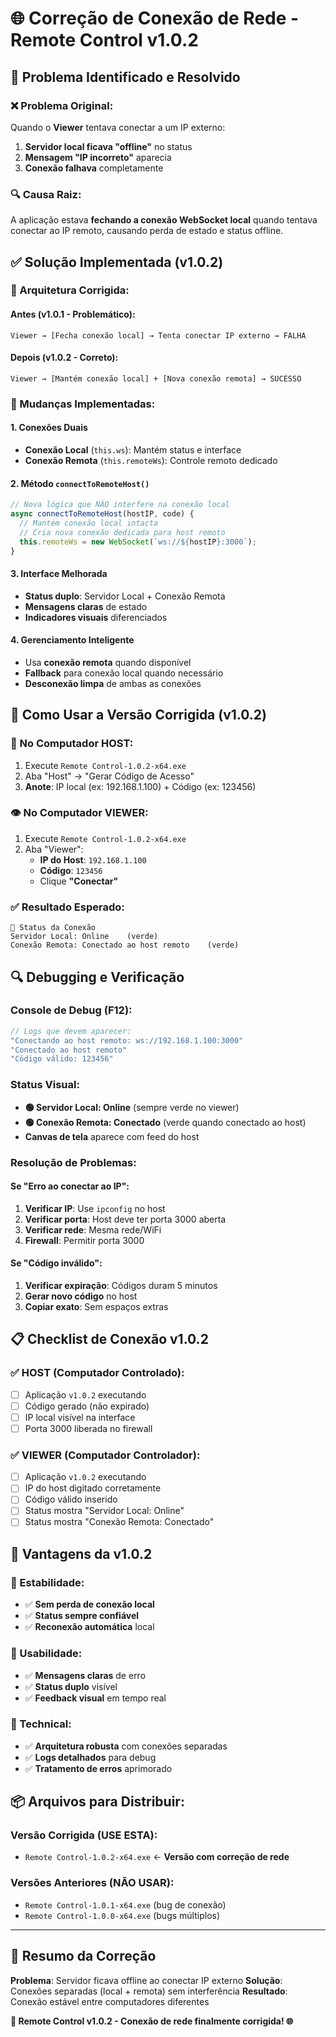 # 🌐 Correção de Conexão de Rede - Remote Control v1.0.2

## 🔧 **Problema Identificado e Resolvido**

### **❌ Problema Original:**
Quando o **Viewer** tentava conectar a um IP externo:
1. **Servidor local ficava "offline"** no status
2. **Mensagem "IP incorreto"** aparecia
3. **Conexão falhava** completamente

### **🔍 Causa Raiz:**
A aplicação estava **fechando a conexão WebSocket local** quando tentava conectar ao IP remoto, causando perda de estado e status offline.

## ✅ **Solução Implementada (v1.0.2)**

### **🎯 Arquitetura Corrigida:**

#### **Antes (v1.0.1 - Problemático):**
```
Viewer → [Fecha conexão local] → Tenta conectar IP externo → FALHA
```

#### **Depois (v1.0.2 - Correto):**
```
Viewer → [Mantém conexão local] + [Nova conexão remota] → SUCESSO
```

### **🔧 Mudanças Implementadas:**

#### **1. Conexões Duais**
- **Conexão Local** (`this.ws`): Mantém status e interface
- **Conexão Remota** (`this.remoteWs`): Controle remoto dedicado

#### **2. Método `connectToRemoteHost()`**
```javascript
// Nova lógica que NÃO interfere na conexão local
async connectToRemoteHost(hostIP, code) {
  // Mantém conexão local intacta
  // Cria nova conexão dedicada para host remoto
  this.remoteWs = new WebSocket(`ws://${hostIP}:3000`);
}
```

#### **3. Interface Melhorada**
- **Status duplo**: Servidor Local + Conexão Remota
- **Mensagens claras** de estado
- **Indicadores visuais** diferenciados

#### **4. Gerenciamento Inteligente**
- Usa **conexão remota** quando disponível
- **Fallback** para conexão local quando necessário
- **Desconexão limpa** de ambas as conexões

## 🎯 **Como Usar a Versão Corrigida (v1.0.2)**

### **📡 No Computador HOST:**
1. Execute `Remote Control-1.0.2-x64.exe`
2. Aba "Host" → "Gerar Código de Acesso"
3. **Anote**: IP local (ex: 192.168.1.100) + Código (ex: 123456)

### **👁️ No Computador VIEWER:**
1. Execute `Remote Control-1.0.2-x64.exe`
2. Aba "Viewer":
   - **IP do Host**: `192.168.1.100`
   - **Código**: `123456`
   - Clique **"Conectar"**

### **✅ Resultado Esperado:**
```
📡 Status da Conexão
Servidor Local: Online    (verde)
Conexão Remota: Conectado ao host remoto    (verde)
```

## 🔍 **Debugging e Verificação**

### **Console de Debug (F12):**
```javascript
// Logs que devem aparecer:
"Conectando ao host remoto: ws://192.168.1.100:3000"
"Conectado ao host remoto"
"Código válido: 123456"
```

### **Status Visual:**
- **🟢 Servidor Local: Online** (sempre verde no viewer)
- **🟢 Conexão Remota: Conectado** (verde quando conectado ao host)
- **Canvas de tela** aparece com feed do host

### **Resolução de Problemas:**

#### **Se "Erro ao conectar ao IP":**
1. **Verificar IP**: Use `ipconfig` no host
2. **Verificar porta**: Host deve ter porta 3000 aberta
3. **Verificar rede**: Mesma rede/WiFi
4. **Firewall**: Permitir porta 3000

#### **Se "Código inválido":**
1. **Verificar expiração**: Códigos duram 5 minutos
2. **Gerar novo código** no host
3. **Copiar exato**: Sem espaços extras

## 📋 **Checklist de Conexão v1.0.2**

### **✅ HOST (Computador Controlado):**
- [ ] Aplicação `v1.0.2` executando
- [ ] Código gerado (não expirado)
- [ ] IP local visível na interface
- [ ] Porta 3000 liberada no firewall

### **✅ VIEWER (Computador Controlador):**
- [ ] Aplicação `v1.0.2` executando
- [ ] IP do host digitado corretamente
- [ ] Código válido inserido
- [ ] Status mostra "Servidor Local: Online"
- [ ] Status mostra "Conexão Remota: Conectado"

## 🎉 **Vantagens da v1.0.2**

### **🚀 Estabilidade:**
- ✅ **Sem perda de conexão local**
- ✅ **Status sempre confiável**
- ✅ **Reconexão automática** local

### **🎯 Usabilidade:**
- ✅ **Mensagens claras** de erro
- ✅ **Status duplo** visível
- ✅ **Feedback visual** em tempo real

### **🔧 Technical:**
- ✅ **Arquitetura robusta** com conexões separadas
- ✅ **Logs detalhados** para debug
- ✅ **Tratamento de erros** aprimorado

## 📦 **Arquivos para Distribuir:**

### **Versão Corrigida (USE ESTA):**
- `Remote Control-1.0.2-x64.exe` ← **Versão com correção de rede**

### **Versões Anteriores (NÃO USAR):**
- `Remote Control-1.0.1-x64.exe` (bug de conexão)
- `Remote Control-1.0.0-x64.exe` (bugs múltiplos)

---

## 🎯 **Resumo da Correção**

**Problema**: Servidor ficava offline ao conectar IP externo
**Solução**: Conexões separadas (local + remota) sem interferência
**Resultado**: Conexão estável entre computadores diferentes

**🚀 Remote Control v1.0.2 - Conexão de rede finalmente corrigida! 🌐**